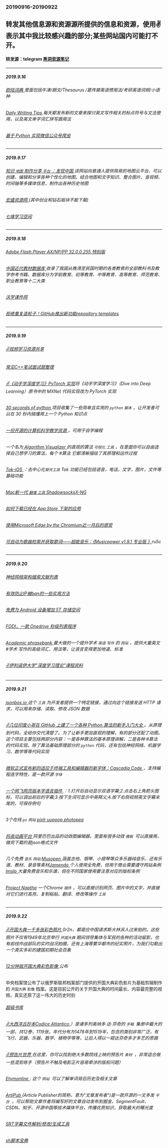 ### 20190916-20190922
转发其他信息源和资源源所提供的信息和资源，使用✌表示其中我比较感兴趣的部分;某些网站国内可能打不开。
---
#### 转发源：telegram [黑洞资源笔记](https://t.me/tieliu)
---
##### 2019.9.16
###### [欧陆词典 ](https://drive.google.com/drive/folders/10nJhb_pOMA5j56T1yNSNPrSW_GVwZJIG?usp=sharing) 里面包括牛津/朗文/Thesaurus /葛传槼英语惯用法/考研英语词频/小语种
###### [Daily Writing Tips ](https://www.dailywritingtips.com/)每天都发布新的文章来探讨英文写作相关的标点符号与文法使用，以及英文单字词汇拼写跟用法
###### [基于 Python 实现微信公众号爬虫 ](https://github.com/MiracleWong/Python-Web-Crawler-To-Wechat)
---
##### 2019.9.17
###### [知识 `地图` 制作分享 `平台` ：发现中国 ](https://www.ageeye.cn/)  该网站向普通人提供简易的地图云平台，可以创建，编辑和分享各种个性化的地图。结合地图和文字知识、整合图片、音视频、时间轴等多媒体信息，制作出各种历史地图
###### [宏盛资源网 ](http://www.hszy8.com/home.php?mod=task)(其中创业和钻石版块不能下载)
###### [七维学习空间 ](http://www.xuexi1234567.com/)
---
##### 2019.9.18
###### [Adobe Flash Player AX/NP/PP 32.0.0.255 特别版 ](https://www.52pojie.cn/thread-1022916-1-1.html)
###### [中国近代教材数据库 ](http://www.qdlib.com.cn:802/index.aspx)收录了我国从晚清至民国时期的各类教育的全部教科书及教学参考书籍。数据库分为学前教育、初等教育、中等教育、高等教育、师范教育、职业教育等十二大类
###### [沃学课件网 ](http://www.oxxue.com/)
###### [拒绝重复造轮子！GitHub推出新功能repository templates ](https://zhuanlan.zhihu.com/p/68492736)
---
##### 2019.9.19
###### [✌视频学习资源共享 ](https://github.com/zhouJinYing/share_video)
###### [常见C++笔试面试题整理 ](https://zhuanlan.zhihu.com/p/69999591)
###### [✌《动手学深度学习》PyTorch 实现](https://github.com/ShusenTang/Dive-into-DL-PyTorch)将《动手学深度学习》（Dive into Deep Learning）原书中的 MXNet 代码实现改为 PyTorch 实现
###### [30 seconds of python ](https://github.com/30-seconds/30-seconds-of-python) 项目收集了一些简单且实用的 `python` `脚本` ，让开发者可以在 30 秒内搞懂用上一个 Python 知识点
###### [一份开源的计算机科学教学资源 ](https://github.com/ossu/computer-science)，可用于自学编程
###### 一个名为[ Algorithm Visualizer ](https://github.com/algorithm-visualizer/algorithm-visualizer) 的直观的算法 `可视化` `工具` ，在里面你可以自由选择自己想学习的算法，每个 #算法 它都清晰描绘了其原理和运作过程
###### [Tok-iOS ](https://github.com/InsightIM/Tok-iOS) ：去中心化`聊天工具` Tok 功能已经包括语音，电话，文字，图片，文件等基础功能
###### [Mac新一代 `翻墙` `工具` ShadowsocksX-NG ](https://github.com/shadowsocks/ShadowsocksX-NG)
###### [如何下载已经在 App Store 下架的应用 ](https://sspai.com/post/41725)
###### [使用Microsoft Edge by the Chromium近一月后的感受 ](https://zhuanlan.zhihu.com/p/67688094)
###### [可自动为歌曲检索并获取歌词——超能音乐：《Musicpower v1.9.1 专业版 》](https://pan.baidu.com/s/1F9jtZc-awYHYRWjy5saphw#/)ru5c 
---
##### 2019.9.20
###### [神经网络架构搜索文献列表 ](https://www.automl.org/automl/literature-on-neural-architecture-search/)
###### [有效防止IP被ban的一些实用方法 ](https://blog.sprov.xyz/2019/09/16/prevent-ip-block/)
###### [免费为 Android 设备增加 5T 存储空间 ](https://logi.ml/script/free-to-add-5t-extra-storage-for-android-devices.html)
###### [FODI，一款 Onedrive 秒级列表程序 ](https://logi.ml/front-end/scf-fodi.html)
###### [Academic phrasebank ](http://www.phrasebank.manchester.ac.uk/)曼大做的一个提升学术 `英语` `写作` 的 `网站` ，提供大量英文 #学术 写作的高级词汇、用法等，让语言变得更加地道、标准
###### [✌伊利诺伊大学”深度学习理论”课程资料 ](http://mjt.cs.illinois.edu/courses/dlt-f19/)
---
##### 2019.9.21
###### [jsonbox.io ](https://jsonbox.io/)这个 `工具` 为开发者提供一个特定链接，通过向这个链接发送 HTTP 请求，可以用来存储、读取、修改 JSON 数据
###### [✌几位印度小哥在 GitHub 上建了一个各种 Python 算法的新手入门大全 ](https://github.com/TheAlgorithms/Python)。从原理到代码，全给你交代清楚了。为了让新手更加直观的理解，有的部分还配了动图。这个项目主要包括两部分内容：一是各种算法的基本原理讲解，二是各种 #算法 的代码实现。除了算法基础原理部分的 `python`  代码，还有包括神经网络、机器学习、数学等等代码实现
###### [微软正式宣布新的适应于终端工具和编辑器的新字体：Cascadia Code ](https://github.com/microsoft/cascadia-code/releases)，支持编程连字特性，是一款开源 `字体`
###### [一个网飞网页版本学语言插件 ](https://chrome.google.com/webstore/detail/language-learning-with-ne/hoombieeljmmljlkjmnheibnpciblicm?utm_source=nms)：1.打开后自动显示双语字幕;2.点击右上角箭头图标，可以调出前后的字幕;3.按下生词可显示中英释义;4.按下右侧视频英文字幕末尾的，可保存例句
###### 3个在线 `ps` `网站` [pixlr ](https://pixlr.com/editor/) [uupoop ](https://www.uupoop.com/) [photopea ](https://www.photopea.com/)
###### [犸良动画平台 ](https://design.alipay.com/emotion)阿里巴巴出品的动效图编辑器，里面有很多动效 `模板 `可以直接用，做完下载的是json格式文件
###### 几个免费 `音乐` `网站`:[Musopen ](https://musopen.org/)涵盖吉他、钢琴、小提琴等众多乐器纯音乐，还有乐谱、教材、录音等素材[Jamendo ](https://www.jamendo.com/)个人使用全免费，但用于商业需要遵守网站条例[Imslp ](https://cn.imslp.org/)大量免费音乐和乐谱，但在不同国家使用要注意对应的版权条例
###### [Project Naptha](http://m.sohu.com/a/340641509_610300) 一个Chrome `插件` ，可以直接识别网页、图片中的文字，并直接对它们进行高亮、复制粘贴、翻译、修改等操作 `工具`

---
##### 2019.9.22
###### [✌开国大典一千多张彩色照片 ](https://pan.baidu.com/s/1CW-Ogn9O-JVeoAVtPTs3qw#/) 0r2n，都是应中国请求斯大林派人过来拍的。这些照片不仅有1949年北京举行 `开国大典` 期间领导集体与军民的各种的活动留影，也有前线作战部队的实时战况拍摄，还有上海等繁华都市的纪实照片，为我们勾勒出一个真实多彩的建国初期社会百象
###### [12分钟版开国大典彩色影像 ](http://f.video.weibocdn.com/001FwJZIlx07xbviiK9i01041202F9Qd0E010.mp4?label=mp4_hd&template=856x480.24.0&trans_finger=ac6fb6d5c49a67fe2901ae638b222ab2&Expires=1569145385&ssig=%2BJbwKOHaw1&KID=unistore,video)公布
中央档案馆公布了以俄罗斯联邦档案部门提供的开国大典彩色影片为基础剪辑制作的 `开国大典` `影像` 档案。这是目前公开的关于开国大典的时间最长、内容最完整的视频，真实还原了这一伟大的历史时刻
###### [超级书库 ](https://shuayouxi.cn/)
###### [✌大西洋古抄本Codice Atlantico ](https://codex-atlanticus.it/#/)）是诸多列奥纳多·达·芬奇的 `手稿 `集册中最大的一部，共12卷，1119张，年代分布为1478年到1519年，包含的类别非常广泛，有飞行、武器、乐器、数学、植物学等等，让后人得以一窥达芬奇多才多艺的思路
###### [✌预告片世界 ](http://m.yugaopian.cn/) 在这里，你可以找到绝大多数院线上映的预告片 `素材 `，非常适合做一些混剪练手（预告片不触及电影正片容易牵涉的版权问题）
###### [Etymonline ](https://www.etymonline.com/): 这个 `网站 `可以了解单词背后历史及相关文章
###### [ArtiPub ](https://github.com/crawlab-team/artipub) (Article Publisher的简称，意为"文章发布者")是一款开源的一文多发 `平台 `，可以帮助文章作者将编写好的文章自动发布到掘金、SegmentFault、CSDN、知乎、开源中国等技术媒体平台，传播优质知识，获取最大的曝光度
###### [SRT字幕文件解析/修改/生成工具 ](https://github.com/cdown/srt)
###### [sh脚本宝典 ](https://github.com/dylanaraps/pure-sh-bible)
###### []()
